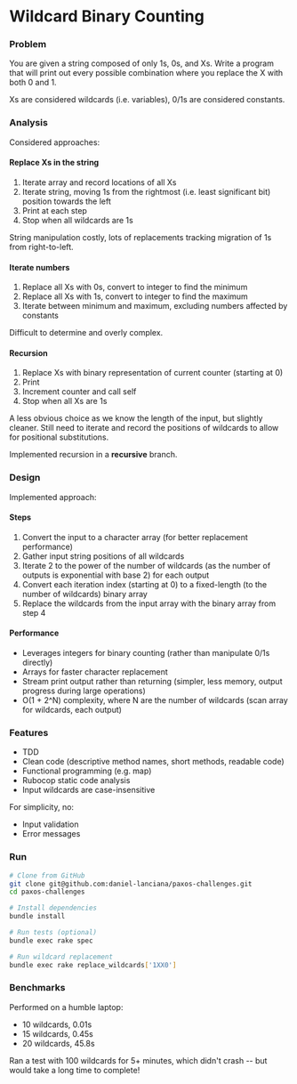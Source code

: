 # Wildcard Binary Counting

### Problem

You are given a string composed of only 1s, 0s, and Xs. Write a program that will print out every possible combination where you replace the X with both
0 and 1.

Xs are considered wildcards (i.e. variables), 0/1s are considered constants.

### Analysis

Considered approaches:

#### Replace Xs in the string

1. Iterate array and record locations of all Xs
2. Iterate string, moving 1s from the rightmost (i.e. least significant bit) position towards the left
3. Print at each step
4. Stop when all wildcards are 1s

String manipulation costly, lots of replacements tracking migration of 1s from right-to-left.

#### Iterate numbers

1. Replace all Xs with 0s, convert to integer to find the minimum
2. Replace all Xs with 1s, convert to integer to find the maximum
3. Iterate between minimum and maximum, excluding numbers affected by constants

Difficult to determine and overly complex.

#### Recursion

1. Replace Xs with binary representation of current counter (starting at 0)
2. Print
3. Increment counter and call self
4. Stop when all Xs are 1s

A less obvious choice as we know the length of the input, but slightly cleaner. Still need to iterate and record the positions of wildcards to allow for positional substitutions.

Implemented recursion in a **recursive** branch.

### Design

Implemented approach:

#### Steps

1. Convert the input to a character array (for better replacement performance)
2. Gather input string positions of all wildcards
3. Iterate 2 to the power of the number of wildcards (as the number of outputs is exponential with base 2) for each output
4. Convert each iteration index (starting at 0) to a fixed-length (to the number of wildcards) binary array
5. Replace the wildcards from the input array with the binary array from step 4

#### Performance

- Leverages integers for binary counting (rather than manipulate 0/1s directly)
- Arrays for faster character replacement
- Stream print output rather than returning (simpler, less memory, output progress during large operations)
- O(1 + 2^N) complexity, where N are the number of wildcards (scan array for wildcards, each output)

### Features

- TDD
- Clean code (descriptive method names, short methods, readable code)
- Functional programming (e.g. map)
- Rubocop static code analysis
- Input wildcards are case-insensitive

For simplicity, no:
- Input validation
- Error messages

### Run

```sh
# Clone from GitHub
git clone git@github.com:daniel-lanciana/paxos-challenges.git
cd paxos-challenges

# Install dependencies
bundle install

# Run tests (optional)
bundle exec rake spec

# Run wildcard replacement
bundle exec rake replace_wildcards['1XX0']
```

### Benchmarks

Performed on a humble laptop:

- 10 wildcards, 0.01s
- 15 wildcards, 0.45s
- 20 wildcards, 45.8s

Ran a test with 100 wildcards for 5+ minutes, which didn't crash -- but would take a long time to complete!
